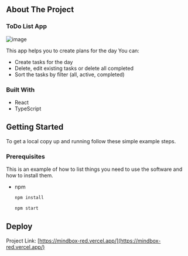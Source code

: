 <!-- ABOUT THE PROJECT -->
## About The Project

### ToDo List App

![image](https://github.com/AnnaIgnatova/mindbox/assets/61065956/c5d47361-554b-462e-b082-c878b8c22d6b)

This app helps you to create plans for the day
You can:
* Create tasks for the day
* Delete, edit existing tasks or delete all completed
* Sort the tasks by filter (all, active, completed)

### Built With

* React
* TypeScript

<!-- GETTING STARTED -->
## Getting Started

To get a local copy up and running follow these simple example steps.

### Prerequisites

This is an example of how to list things you need to use the software and how to install them.
* npm
  ```sh
  npm install
  ```
    ```sh
  npm start
  ```

<!-- DEPLOY -->
## Deploy

Project Link: [https://mindbox-red.vercel.app/](https://mindbox-red.vercel.app/)
